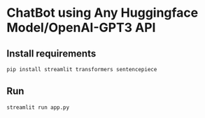 # ChatBot using Any Huggingface Model/OpenAI-GPT3 API

## Install requirements

```bash
pip install streamlit transformers sentencepiece
```

## Run

```bash
streamlit run app.py
```